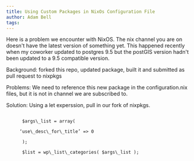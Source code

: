 ```yaml
---
title: Using Custom Packages in NixOs Configuration File
author: Adam Bell
tags:
---
```


Here is a problem we encounter with NixOS.  The nix channel you are on doesn't have the latest version of something yet.  This happened recently when my coworker updated to postgres 9.5 but the postGIS version hadn't been updated to a 9.5 compatible version.
<!--more-->

Background:
forked this repo, updated package, built it and submitted as pull request to nixpkgs

Problems:
We need to reference this new package in the configuration.nix files, but it is not in channel we are subscribed to.

Solution:
Using a let experssion, pull in our fork of nixpkgs.

```

      $args\_list = array(

     ‘use\_desc\_for\_title’ => 0

      );

      $list = wp\_list\_categories( $args\_list );

```
